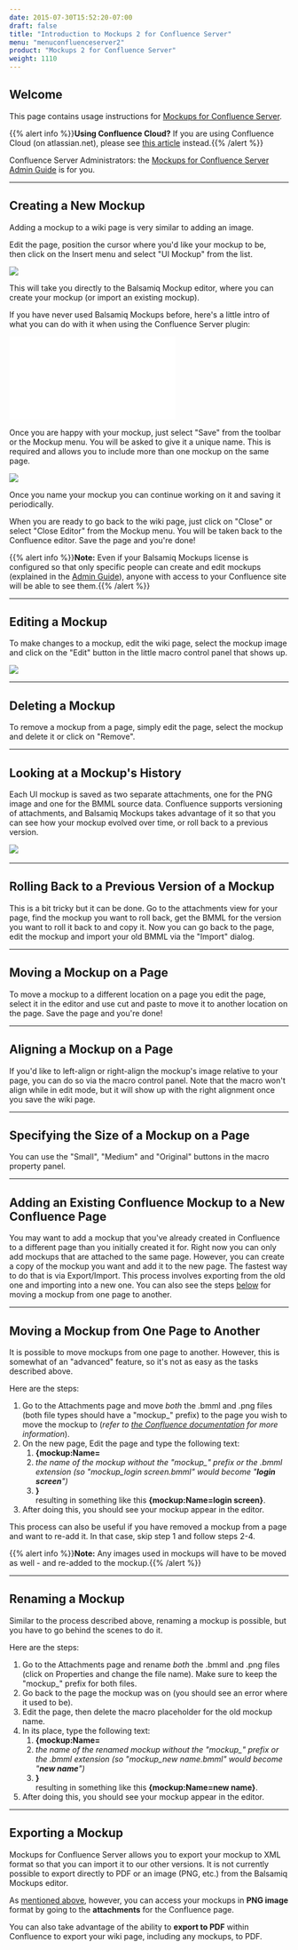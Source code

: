 ```yaml
---
date: 2015-07-30T15:52:20-07:00
draft: false
title: "Introduction to Mockups 2 for Confluence Server"
menu: "menuconfluenceserver2"
product: "Mockups 2 for Confluence Server"
weight: 1110
---
```


## Welcome

This page contains usage instructions for [Mockups for Confluence Server](https://marketplace.atlassian.com/plugins/com.balsamiq.confluence.plugins.mockups/server/overview).

{{% alert info %}}**Using Confluence Cloud?** If you are using Confluence Cloud (on atlassian.net), please see [this article](/confluence/cloud/intro/) instead.{{% /alert %}}

Confluence Server Administrators: the [Mockups for Confluence Server Admin Guide](../admin-guide/) is for you.

* * *

## Creating a New Mockup

Adding a mockup to a wiki page is very similar to adding an image.

Edit the page, position the cursor where you'd like your mockup to be, then click on the Insert menu and select "UI Mockup" from the list.

![](//media.balsamiq.com/img/support/docs/confluence/userguide/confluence1.png)

This will take you directly to the Balsamiq Mockup editor, where you can create your mockup (or import an existing mockup).

If you have never used Balsamiq Mockups before, here's a little intro of what you can do with it when using the Confluence Server plugin:

<div class="video"><iframe allowfullscreen="" frameborder="0" src="//www.youtube.com/embed/l9-dLyINrac?rel=0"></iframe></div>

Once you are happy with your mockup, just select "Save" from the toolbar or the Mockup menu. You will be asked to give it a unique name. This is required and allows you to include more than one mockup on the same page.

![](//media.balsamiq.com/img/support/docs/confluence/userguide/m4csavenew.png)

Once you name your mockup you can continue working on it and saving it periodically.

When you are ready to go back to the wiki page, just click on "Close" or select "Close Editor" from the Mockup menu. You will be taken back to the Confluence editor. Save the page and you're done!

{{% alert info %}}**Note:** Even if your Balsamiq Mockups license is configured so that only specific people can create and edit mockups (explained in the [Admin Guide](../admin-guide)), anyone with access to your Confluence site will be able to see them.{{% /alert %}}


---

## Editing a Mockup

To make changes to a mockup, edit the wiki page, select the mockup image and click on the "Edit" button in the little macro control panel that shows up.

![](//media.balsamiq.com/img/support/docs/confluence/userguide/confluence2.png)

* * *

## Deleting a Mockup

To remove a mockup from a page, simply edit the page, select the mockup and delete it or click on "Remove".

* * *

## Looking at a Mockup's History

Each UI mockup is saved as two separate attachments, one for the PNG image and one for the BMML source data. Confluence supports versioning of attachments, and Balsamiq Mockups takes advantage of it so that you can see how your mockup evolved over time, or roll back to a previous version.

![](//media.balsamiq.com/img/support/docs/confluence/userguide/m4chistory.png)​

* * *

## Rolling Back to a Previous Version of a Mockup

This is a bit tricky but it can be done. Go to the attachments view for your page, find the mockup you want to roll back, get the BMML for the version you want to roll it back to and copy it. Now you can go back to the page, edit the mockup and import your old BMML via the "Import" dialog.

* * *

## Moving a Mockup on a Page

To move a mockup to a different location on a page you edit the page, select it in the editor and use cut and paste to move it to another location on the page. Save the page and you're done!

* * *

## Aligning a Mockup on a Page

If you'd like to left-align or right-align the mockup's image relative to your page, you can do so via the macro control panel. Note that the macro won't align while in edit mode, but it will show up with the right alignment once you save the wiki page.

* * *

## Specifying the Size of a Mockup on a Page

You can use the "Small", "Medium" and "Original" buttons in the macro property panel.

* * *

## Adding an Existing Confluence Mockup to a New Confluence Page

You may want to add a mockup that you've already created in Confluence to a different page than you initially created it for. Right now you can only add mockups that are attached to the same page. However, you can create a copy of the mockup you want and add it to the new page. The fastest way to do that is via Export/Import. This process involves exporting from the old one and importing into a new one. You can also see the steps [below](#moving-a-mockup-from-one-page-to-another) for moving a mockup from one page to another.

* * *

## Moving a Mockup from One Page to Another

It is possible to move mockups from one page to another. However, this is somewhat of an "advanced" feature, so it's not as easy as the tasks described above.

Here are the steps:

1.  Go to the Attachments page and move _both_ the .bmml and .png files (both file types should have a "mockup\_" prefix) to the page you wish to move the mockup to (_refer to [the Confluence documentation](https://confluence.atlassian.com/search/?query=moving%20an%20attachment%20) for more information_).
2.  On the new page, Edit the page and type the following text:
    1.  **{mockup:Name=**
    2.  *the name of the mockup without the "mockup\_" prefix or the .bmml extension (so "mockup\_login screen.bmml" would become "**login screen**")*
    3.  **}**  
    resulting in something like this **{mockup:Name=login screen}**.
3.  After doing this, you should see your mockup appear in the editor.

This process can also be useful if you have removed a mockup from a page and want to re-add it. In that case, skip step 1 and follow steps 2-4.

{{% alert info %}}**Note:** Any images used in mockups will have to be moved as well - and re-added to the mockup.{{% /alert %}}

* * *

## Renaming a Mockup

Similar to the process described above, renaming a mockup is possible, but you have to go behind the scenes to do it.

Here are the steps:

1.  Go to the Attachments page and rename _both_ the .bmml and .png files (click on Properties and change the file name). Make sure to keep the "mockup\_" prefix for both files.
2.  Go back to the page the mockup was on (you should see an error where it used to be).
3.  Edit the page, then delete the macro placeholder for the old mockup name.
4.  In its place, type the following text:
    1.  **{mockup:Name=**
    2.  *the name of the renamed mockup without the "mockup\_" prefix or the .bmml extension (so "mockup\_new name.bmml" would become "**new name**")*
    3.  **}**  
    resulting in something like this **{mockup:Name=new name}**.
5.  After doing this, you should see your mockup appear in the editor.

---

## Exporting a Mockup

Mockups for Confluence Server allows you to export your mockup to XML format so that you can import it to our other versions. It is not currently possible to export directly to PDF or an image (PNG, etc.) from the Balsamiq Mockups editor.

As [mentioned above](#looking-at-a-mockup-s-history), however, you can access your mockups in **PNG image** format by going to the **attachments** for the Confluence page.

You can also take advantage of the ability to **export to PDF** within Confluence to export your wiki page, including any mockups, to PDF.
